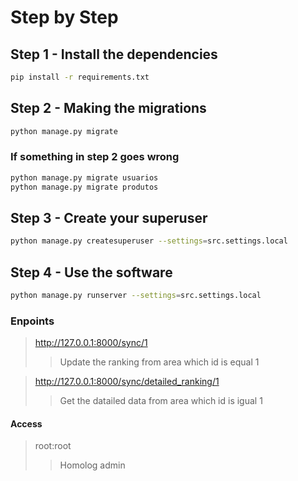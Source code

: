 # Step by Step

## Step 1 - Install the dependencies
```bash
pip install -r requirements.txt
```

## Step 2 - Making the migrations
```bash
python manage.py migrate
```

### If something in step 2 goes wrong
```bash
python manage.py migrate usuarios
python manage.py migrate produtos
```

## Step 3 - Create your superuser
```bash
python manage.py createsuperuser --settings=src.settings.local
```

## Step 4 - Use the software
```bash
python manage.py runserver --settings=src.settings.local
```

### Enpoints
> http://127.0.0.1:8000/sync/1
>> Update the ranking from area which id is equal 1

> http://127.0.0.1:8000/sync/detailed_ranking/1
>> Get the datailed data from area which id is igual 1


#### Access
> root:root
>> Homolog admin